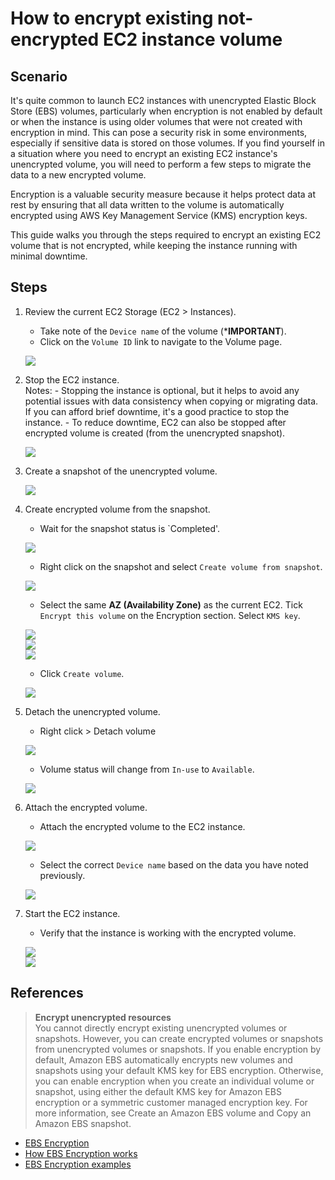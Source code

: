 # How to encrypt existing not-encrypted EC2 instance volume

## Scenario

It's quite common to launch EC2 instances with unencrypted Elastic Block Store (EBS) volumes, particularly when encryption is not enabled by default or when the instance is using older volumes that were not created with encryption in mind. This can pose a security risk in some environments, especially if sensitive data is stored on those volumes. If you find yourself in a situation where you need to encrypt an existing EC2 instance's unencrypted volume, you will need to perform a few steps to migrate the data to a new encrypted volume.

Encryption is a valuable security measure because it helps protect data at rest by ensuring that all data written to the volume is automatically encrypted using AWS Key Management Service (KMS) encryption keys.

This guide walks you through the steps required to encrypt an existing EC2 volume that is not encrypted, while keeping the instance running with minimal downtime.

## Steps

1. Review the current EC2 Storage (EC2 > Instances).
    - Take note of the `Device name` of the volume (***IMPORTANT**).
    - Click on the `Volume ID` link to navigate to the Volume page.

    ![](images/encrypt-ec2-001.jpg)

1. Stop the EC2 instance.  
    Notes:
        - Stopping the instance is optional, but it helps to avoid any potential issues with data consistency when copying or migrating data. If you can afford brief downtime, it's a good practice to stop the instance.
        - To reduce downtime, EC2 can also be stopped after encrypted volume is created (from the unencrypted snapshot). 

    ![](images/encrypt-ec2-009.jpg)

1. Create a snapshot of the unencrypted volume.  

    ![](images/encrypt-ec2-002.jpg)

1. Create encrypted volume from the snapshot.  
    - Wait for the snapshot status is `Completed'.  

    ![](images/encrypt-ec2-003.jpg)

    - Right click on the snapshot and select `Create volume from snapshot`.  

    ![](images/encrypt-ec2-004.jpg)  

    - Select the same **AZ (Availability Zone)** as the current EC2. Tick `Encrypt this volume` on the Encryption section. Select `KMS key`.  

    ![](images/encrypt-ec2-005.jpg)  
    ![](images/encrypt-ec2-006.jpg)  
    ![](images/encrypt-ec2-007.jpg)  

    - Click `Create volume`.  

    ![](images/encrypt-ec2-011.jpg)  

1. Detach the unencrypted volume.  
    - Right click > Detach volume  

    ![](images/encrypt-ec2-010.jpg)  

    - Volume status will change from `In-use` to `Available`.  

    ![](images/encrypt-ec2-012.jpg)  

1. Attach the encrypted volume.
    - Attach the encrypted volume to the EC2 instance.  

    ![](images/encrypt-ec2-011.jpg)  
    - Select the correct `Device name` based on the data you have noted previously.  

    ![](images/encrypt-ec2-013.jpg)  

1. Start the EC2 instance.  
    - Verify that the instance is working with the encrypted volume.  

    ![](images/encrypt-ec2-014.jpg)  
    ![](images/encrypt-ec2-015.jpg)  


## References

> **Encrypt unencrypted resources**  
You cannot directly encrypt existing unencrypted volumes or snapshots. However, you can create encrypted volumes or snapshots from unencrypted volumes or snapshots. If you enable encryption by default, Amazon EBS automatically encrypts new volumes and snapshots using your default KMS key for EBS encryption. Otherwise, you can enable encryption when you create an individual volume or snapshot, using either the default KMS key for Amazon EBS encryption or a symmetric customer managed encryption key. For more information, see Create an Amazon EBS volume and Copy an Amazon EBS snapshot.

- [EBS Encryption](https://docs.aws.amazon.com/ebs/latest/userguide/ebs-encryption.html)
- [How EBS Encryption works](https://docs.aws.amazon.com/ebs/latest/userguide/how-ebs-encryption-works.html)
- [EBS Encryption examples](https://docs.aws.amazon.com/ebs/latest/userguide/encryption-examples.html)

